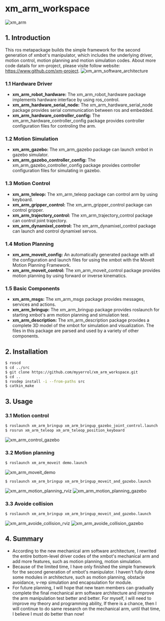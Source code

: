 # xm_arm_workspace
![xm_arm](.images/xm_arm.jpg)

## 1. Introduction
This ros metapackage builds the simple framework for the second generation of xmbot's manipulator, which includes the underlying driver, motion control, motion planning and motion simulation codes. About more code datails for xm-project, please visite follow website: https://www.github.com/xm-project.
![xm_arm_software_architecture](.images/xm_arm_software_architecture.png)

### 1.1 Hardware Driver
- **xm_arm_robot_hardware:** The xm_arm_robot_hardware package implements hardware interface by using ros_control.
- **xm_arm_hardware_serial_node:** The xm_arm_hardware_serial_node package provides serial communication between ros and embedded.
- **xm_arm_hardware_controller_config:** The xm_arm_hardware_controller_config package provides controller configuration files for controling the arm.

### 1.2 Motion Simulation
- **xm_arm_gazebo:** The xm_arm_gazebo package can launch xmbot in gazebo simulator.
- **xm_arm_gazebo_controller_config:** The xm_arm_gazebo_controller_config package provides controller configuration files for simulating in gazebo.

### 1.3 Motion Control
- **xm_arm_teleop:** The xm_arm_teleop package can control arm by using keyboard.
- **xm_arm_gripper_control:** The xm_arm_gripper_control package can control gripper.
- **xm_arm_trajectory_control:** The xm_arm_trajectory_control package can control joint trajectory.
- **xm_arm_dynamixel_control:** The xm_arm_dynamixel_control package can launch and control dynamixel servos.

### 1.4 Motion Planning
- **xm_arm_moveit_config:** An automatically generated package with all the configuration and launch files for using the xmbot with the MoveIt Motion Planning Framework.
- **xm_arm_moveit_control:** The xm_arm_moveit_control package provides motion planning by using forward or inverse kinematics.

### 1.5 Basic Components
- **xm_arm_msgs:** The xm_arm_msgs package provides messages, services and actions.
- **xm_arm_bringup:** The xm_arm_bringup package provides roslaunch for starting xmbot's arm motion planning and simulation test.
- **xm_arm_description:** The xm_arm_description package provides a complete 3D model of the xmbot for simulation and visualization. The files in this package are parsed and used by a variety of other components.

## 2. Installation
```bash
$ roscd
$ cd ../src
$ git clone https://github.com/myyerrol/xm_arm_workspace.git
$ cd ..
$ rosdep install -i --from-paths src
$ catkin_make
```

## 3. Usage
### 3.1 Motion control
```bash
$ roslaunch xm_arm_bringup xm_arm_bringup_gazebo_joint_control.launch
$ rosrun xm_arm_teleop xm_arm_teleop_position_keyboard
```
![xm_arm_control_gazebo](.images/xm_arm_control_gazebo.png)

### 3.2 Motion planning
```bash
$ roslaunch xm_arm_moveit demo.launch
```
![xm_arm_moveit_demo](.images/xm_arm_moveit_demo.png)
```bash
$ roslaunch xm_arm_bringup xm_arm_bringup_moveit_and_gazebo.launch
```
![xm_arm_motion_planning_rviz](.images/xm_arm_motion_planning_rviz.png)
![xm_arm_motion_planning_gazebo](.images/xm_arm_motion_planning_gazebo.png)

### 3.3 Avoide collision
```bash
$ roslaunch xm_arm_bringup xm_arm_bringup_moveit_and_gazebo.launch
```
![xm_arm_avoide_collision_rviz](.images/xm_arm_avoide_collision_rviz.png)
![xm_arm_avoide_collision_gazebo](.images/xm_arm_avoide_collision_gazebo.png)

## 4. Summary
- According to the new mechanical arm software architecture, I rewrited the entire bottom-level driver codes of the xmbot's mechanical arm and add more features, such as motion planning, motion simulation.
- Because of the limited time, I have only finished the simple framework for the second generation of xmbot's manipulator. I haven't fully done some modules in architecture, such as motion planning, obstacle avoidance, v-rep simulation and encapsulation for module.
- For future planning, I will hope that new team members can gradually complete the final mechanical arm software architecture and improve the arm manipulation test better and better. For myself, I will need to improve my theory and programming ability, If there is a chance, then I will continue to do same research on the mechanical arm, until that time, I believe I must do better than now!
